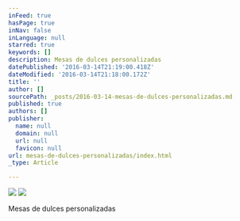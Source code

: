 ```yaml
---
inFeed: true
hasPage: true
inNav: false
inLanguage: null
starred: true
keywords: []
description: Mesas de dulces personalizadas
datePublished: '2016-03-14T21:19:00.418Z'
dateModified: '2016-03-14T21:18:00.172Z'
title: ''
author: []
sourcePath: _posts/2016-03-14-mesas-de-dulces-personalizadas.md
published: true
authors: []
publisher:
  name: null
  domain: null
  url: null
  favicon: null
url: mesas-de-dulces-personalizadas/index.html
_type: Article

---
```

![](https://the-grid-user-content.s3-us-west-2.amazonaws.com/df1ead79-859f-450a-b664-320f7aea03c1.jpg)
![](https://the-grid-user-content.s3-us-west-2.amazonaws.com/8b80bb0b-a9be-45a1-b5e6-07ca83ae9f90.jpg)

Mesas de dulces personalizadas